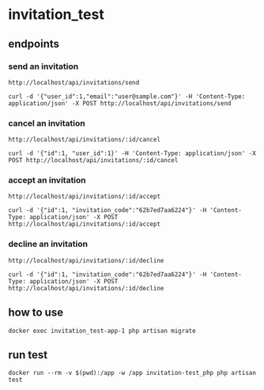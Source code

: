 # invitation_test

## endpoints

### send an invitation

    http://localhost/api/invitations/send

    curl -d '{"user_id":1,"email":"user@sample.com"}' -H 'Content-Type: application/json' -X POST http://localhost/api/invitations/send

### cancel an invitation

    http://localhost/api/invitations/:id/cancel

    curl -d '{"id":1, "user_id":1}' -H 'Content-Type: application/json' -X POST http://localhost/api/invitations/:id/cancel

### accept an invitation

    http://localhost/api/invitations/:id/accept

    curl -d '{"id":1, "invitation_code":"62b7ed7aa6224"}' -H 'Content-Type: application/json' -X POST http://localhost/api/invitations/:id/accept

### decline an invitation

    http://localhost/api/invitations/:id/decline

    curl -d '{"id":1, "invitation_code":"62b7ed7aa6224"}' -H 'Content-Type: application/json' -X POST http://localhost/api/invitations/:id/decline

## how to use

    docker exec invitation_test-app-1 php artisan migrate

## run test

    docker run --rm -v $(pwd):/app -w /app invitation-test_php php artisan test
